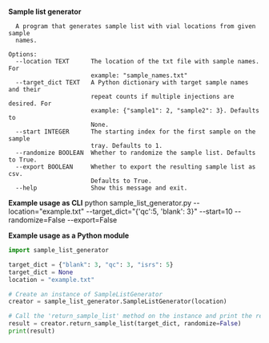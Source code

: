 **Sample list generator**

```
  A program that generates sample list with vial locations from given sample
  names.

Options:
  --location TEXT      The location of the txt file with sample names. For
                       example: "sample_names.txt"
  --target_dict TEXT   A Python dictionary with target sample names and their
                       repeat counts if multiple injections are desired. For
                       example: {"sample1": 2, "sample2": 3}. Defaults to
                       None.
  --start INTEGER      The starting index for the first sample on the sample
                       tray. Defaults to 1.
  --randomize BOOLEAN  Whether to randomize the sample list. Defaults to True.
  --export BOOLEAN     Whether to export the resulting sample list as csv.
                       Defaults to True.
  --help               Show this message and exit.

```

**Example usage as CLI**
python sample_list_generator.py --location="example.txt" --target_dict="{'qc':5, 'blank': 3}" --start=10 --randomize=False --export=False

**Example usage as a Python module**

```python
import sample_list_generator

target_dict = {"blank": 3, "qc": 3, "isrs": 5}
target_dict = None
location = "example.txt"

# Create an instance of SampleListGenerator
creator = sample_list_generator.SampleListGenerator(location)

# Call the 'return_sample_list' method on the instance and print the result
result = creator.return_sample_list(target_dict, randomize=False)
print(result)
```
